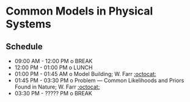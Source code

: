 # Common Models in Physical Systems

## Schedule

 * 09:00 AM - 12:00 PM  o  BREAK
 * 12:00 PM - 01:00 PM  o  LUNCH
 * 01:00 PM - 01:45 AM  o  Model Building; W. Farr [:octocat:](https://github.com/farr)
 * 01:45 PM - 03:30 PM  o  Problem –– Common Likelihoods and Priors Found in Nature; W. Farr [:octocat:](https://github.com/farr)
 * 03:30 PM - ????? PM  o  BREAK